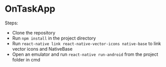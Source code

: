 # OnTaskApp

Steps:
- Clone the repository
- Run `npm install` in the project directory
- Run `react-native link react-native-vector-icons native-base` to link vector icons and NativeBase
- Open an emulator and run `react-native run-android` from the project folder in cmd 
